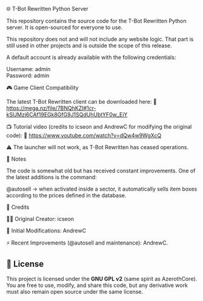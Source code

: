 🌐 T-Bot Rewritten Python Server

This repository contains the source code for the T-Bot Rewritten Python server.
It is open-sourced for everyone to use.

This repository does not and will not include any website logic. That part is still used in other projects and is outside the scope of this release.

A default account is already available with the following credentials:

Username: admin  
Password: admin

🎮 Game Client Compatibility

The latest T-Bot Rewritten client can be downloaded here:
🔗 https://mega.nz/file/7BNQhKZI#1cr-kSlJMzj6CAf19EGk8GfG9J1SQdUhUbtYF0w_EiY

📺 Tutorial video (credits to icseon and AndrewC for modifying the original code):
🔗 https://www.youtube.com/watch?v=dQw4w9WgXcQ

⚠️ The launcher will not work, as T-Bot Rewritten has ceased operations.

📌 Notes

The code is somewhat old but has received constant improvements.
One of the latest additions is the command:

@autosell → when activated inside a sector, it automatically sells item boxes according to the prices defined in the database.

🙌 Credits

👨‍💻 Original Creator: icseon

🔧 Initial Modifications: AndrewC

⚡ Recent Improvements (@autosell and maintenance): AndrewC.

## 📜 License

This project is licensed under the **GNU GPL v2** (same spirit as AzerothCore).  
You are free to use, modify, and share this code, but any derivative work must also remain open source under the same license.
